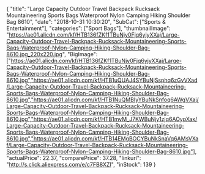 {
	"title": "Large Capacity Outdoor Travel Backpack Rucksack Mountaineering Sports Bags Waterproof Nylon Camping Hiking Shoulder Bag 8610",
	"date": "2018-10-31 10:30:20",
	"SubCat": ["Sports & Entertainment"],
	"categories": ["Sport Bags"],
	"thumbnailImage": "https://ae01.alicdn.com/kf/HTB136fZKf1TBuNjy0Fjq6yjyXXaj/Large-Capacity-Outdoor-Travel-Backpack-Rucksack-Mountaineering-Sports-Bags-Waterproof-Nylon-Camping-Hiking-Shoulder-Bag-8610.jpg_220x220.jpg",
	"BigImage": ["https://ae01.alicdn.com/kf/HTB136fZKf1TBuNjy0Fjq6yjyXXaj/Large-Capacity-Outdoor-Travel-Backpack-Rucksack-Mountaineering-Sports-Bags-Waterproof-Nylon-Camping-Hiking-Shoulder-Bag-8610.jpg","https://ae01.alicdn.com/kf/HTB1uQUAJ4SYBuNjSsphq6zGvVXad/Large-Capacity-Outdoor-Travel-Backpack-Rucksack-Mountaineering-Sports-Bags-Waterproof-Nylon-Camping-Hiking-Shoulder-Bag-8610.jpg","https://ae01.alicdn.com/kf/HTB1NuQMBIyYBuNkSnfoq6AWgVXaj/Large-Capacity-Outdoor-Travel-Backpack-Rucksack-Mountaineering-Sports-Bags-Waterproof-Nylon-Camping-Hiking-Shoulder-Bag-8610.jpg","https://ae01.alicdn.com/kf/HTB1mvM_J7KWBuNjy1zjq6AOypXax/Large-Capacity-Outdoor-Travel-Backpack-Rucksack-Mountaineering-Sports-Bags-Waterproof-Nylon-Camping-Hiking-Shoulder-Bag-8610.jpg","https://ae01.alicdn.com/kf/HTB14EMgBOCYBuNkSnaVq6AMsVXaf/Large-Capacity-Outdoor-Travel-Backpack-Rucksack-Mountaineering-Sports-Bags-Waterproof-Nylon-Camping-Hiking-Shoulder-Bag-8610.jpg"],
	"actualPrice": 22.37,
	"comparePrice": 37.28,
	"linkurl": "http://s.click.aliexpress.com/e/c7FB8XZI",
	"inStock": 139
}

